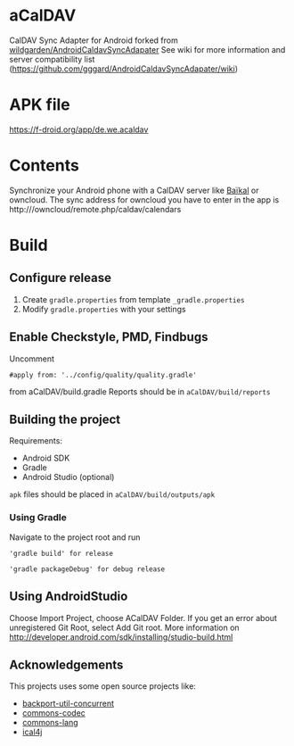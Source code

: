 # aCalDAV
CalDAV Sync Adapter for Android
forked from [wildgarden/AndroidCaldavSyncAdapater](https://github.com/wildgarden/AndroidCaldavSyncAdapater)
See wiki for more information and server compatibility list (https://github.com/gggard/AndroidCaldavSyncAdapater/wiki)

# APK file
https://f-droid.org/app/de.we.acaldav

# Contents
Synchronize your Android phone with a CalDAV server like [Baïkal](http://baikal-server.com/) or owncloud. The sync address for owncloud you have to enter in the app is http://<your server name>/owncloud/remote.php/caldav/calendars

# Build
## Configure release
1. Create `gradle.properties` from template `_gradle.properties`
2. Modify `gradle.properties` with your settings

## Enable Checkstyle, PMD, Findbugs
Uncomment 

    #apply from: '../config/quality/quality.gradle'
    
from aCalDAV/build.gradle
Reports should be in `aCalDAV/build/reports`


## Building the project
Requirements: 
* Android SDK
* Gradle
* Android Studio (optional)

`apk` files should be placed in `aCalDAV/build/outputs/apk`

### Using Gradle
Navigate to the project root and run 

    'gradle build' for release

    'gradle packageDebug' for debug release
    
## Using AndroidStudio
Choose Import Project, choose ACalDAV Folder.
If you get an error about unregistered Git Root, select Add Git root.
More information on http://developer.android.com/sdk/installing/studio-build.html

## Acknowledgements
This projects uses some open source projects like:
* [backport-util-concurrent](http://sourceforge.net/projects/backport-jsr166/)
* [commons-codec](http://commons.apache.org/proper/commons-codec/)
* [commons-lang](http://commons.apache.org/proper/commons-lang/)
* [ical4j](http://build.mnode.org/projects/ical4j/)
